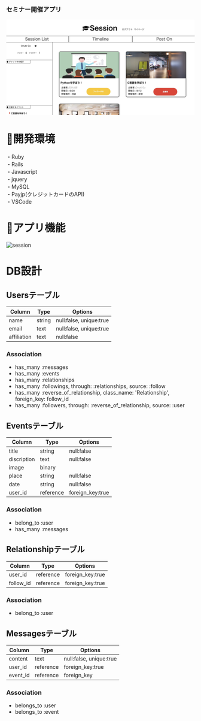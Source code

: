 ### セミナー開催アプリ
![session](https://github.com/nobou-g/study_app/blob/master/gyazo1.jpg)

# :ledger:開発環境
・Ruby  
・Rails  
・Javascript  
・jquery  
・MySQL  
・Payjp(クレジットカードのAPI)  
・VSCode  

# :ledger:アプリ機能
![session](https://github.com/nobou-g/study_app/blob/master/トップページ紹介.mp)


# DB設計

## Usersテーブル

|Column|Type|Options|
|------|----|-------|
|name|string|null:false, unique:true|
|email|text|null:false, unique:true|
|affiliation|text|null:false|

### Association

- has_many :messages
- has_many :events
- has_many :relationships
- has_many :followings, through: :relationships, source: :follow
- has_many :reverse_of_relationship, class_name: 'Relationship', foreign_key: follow_id
- has_many :followers, through: :reverse_of_relationship, source: :user

## Eventsテーブル

|Column|Type|Options|
|------|----|-------|
|title|string|null:false|
|discription|text|null:false|
|image|binary||
|place|string|null:false|
|date|string|null:false|
|user_id|reference|foreign_key:true|

### Association
- belong_to :user
- has_many :messages

## Relationshipテーブル
|Column|Type|Options|
|------|----|-------|
|user_id|reference|foreign_key:true|
|follow_id|reference|foreign_key:true|

### Association
- belong_to :user

## Messagesテーブル

|Column|Type|Options|
|------|----|-------|
|content|text|null:false, unique:true|
|user_id|reference|foreign_key:true|
|event_id|reference|foreign_key|

### Association
- belongs_to :user
- belongs_to :event
